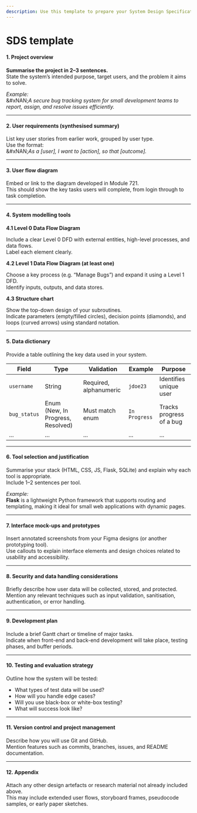 ```yaml
---
description: Use this template to prepare your System Design Specification (SDS) document.
---
```


# SDS template

#### 1. Project overview

**Summarise the project in 2–3 sentences.**\
State the system’s intended purpose, target users, and the problem it aims to solve.

_Example:_\
&#xNAN;_&#x41; secure bug tracking system for small development teams to report, assign, and resolve issues efficiently._

***

#### 2. User requirements (synthesised summary)

List key user stories from earlier work, grouped by user type.\
Use the format:\
&#xNAN;_&#x41;s a \[user], I want to \[action], so that \[outcome]._

***

#### 3. User flow diagram

Embed or link to the diagram developed in Module 721.\
This should show the key tasks users will complete, from login through to task completion.

***

#### 4. System modelling tools

**4.1 Level 0 Data Flow Diagram**

Include a clear Level 0 DFD with external entities, high-level processes, and data flows.\
Label each element clearly.

**4.2 Level 1 Data Flow Diagram (at least one)**

Choose a key process (e.g. “Manage Bugs”) and expand it using a Level 1 DFD.\
Identify inputs, outputs, and data stores.

**4.3 Structure chart**

Show the top-down design of your subroutines.\
Indicate parameters (empty/filled circles), decision points (diamonds), and loops (curved arrows) using standard notation.

***

#### 5. Data dictionary

Provide a table outlining the key data used in your system.

| **Field**    | **Type**                          | **Validation**         | **Example**   | **Purpose**              |
| ------------ | --------------------------------- | ---------------------- | ------------- | ------------------------ |
| `username`   | String                            | Required, alphanumeric | `jdoe23`      | Identifies unique user   |
| `bug_status` | Enum (New, In Progress, Resolved) | Must match enum        | `In Progress` | Tracks progress of a bug |
| ...          | ...                               | ...                    | ...           | ...                      |

***

#### 6. Tool selection and justification

Summarise your stack (HTML, CSS, JS, Flask, SQLite) and explain why each tool is appropriate.\
Include 1–2 sentences per tool.

_Example:_\
**Flask** is a lightweight Python framework that supports routing and templating, making it ideal for small web applications with dynamic pages.

***

#### 7. Interface mock-ups and prototypes

Insert annotated screenshots from your Figma designs (or another prototyping tool).\
Use callouts to explain interface elements and design choices related to usability and accessibility.

***

#### 8. Security and data handling considerations

Briefly describe how user data will be collected, stored, and protected.\
Mention any relevant techniques such as input validation, sanitisation, authentication, or error handling.

***

#### 9. Development plan

Include a brief Gantt chart or timeline of major tasks.\
Indicate when front-end and back-end development will take place, testing phases, and buffer periods.

***

#### 10. Testing and evaluation strategy

Outline how the system will be tested:

* What types of test data will be used?
* How will you handle edge cases?
* Will you use black-box or white-box testing?
* What will success look like?

***

#### 11. Version control and project management

Describe how you will use Git and GitHub.\
Mention features such as commits, branches, issues, and README documentation.

***

#### 12. Appendix

Attach any other design artefacts or research material not already included above.\
This may include extended user flows, storyboard frames, pseudocode samples, or early paper sketches.

